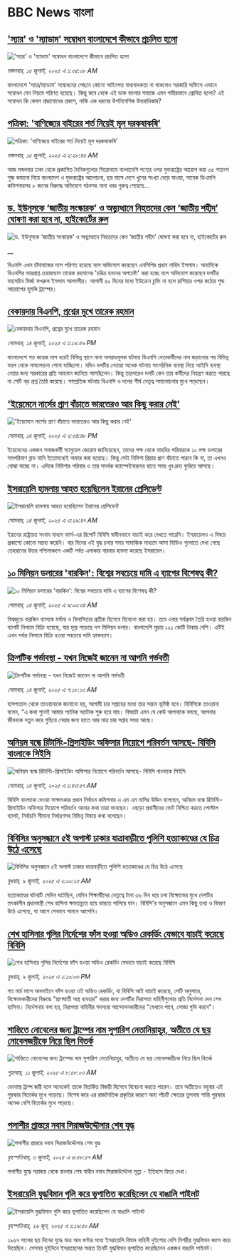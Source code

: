 # BBC News বাংলা## ['স্যার' ও 'ম্যাডাম' সম্বোধন বাংলাদেশে কীভাবে প্রচলিত হলো](https://www.bbc.com/bengali/articles/c0m8280knvno?at_campaign=githubrss)!['স্যার' ও 'ম্যাডাম' সম্বোধন বাংলাদেশে কীভাবে প্রচলিত হলো](https://ichef.bbci.co.uk/ace/ws/240/cpsprodpb/93ec/live/f96e5b90-60bd-11f0-b196-07ff28f1d524.jpg)_মঙ্গলবার, ১৫ জুলাই, ২০২৫ এ ১:৩৫:০৮ AM_বাংলাদেশে 'স্যার/ম্যাডাম' সম্বোধনের পেছনে কোনো আইনগত বাধ্যবাধকতা না থাকলেও সরকারি অফিসে এভাবে সম্বোধন যেন নিয়মে পরিণত হয়েছে। কিন্তু কবে থেকে এই ডাক বাংলার সমাজে এমন গভীরভাবে প্রোথিত হলো? এই সম্বোধন কি কেবল শ্রদ্ধাবোধের প্রকাশ, নাকি এক ধরনের উপনিবেশিক উত্তরাধিকার?## [পত্রিকা: 'বাণিজ্যের বাইরের শর্ত নিয়েই মূল দরকষাকষি'](https://www.bbc.com/bengali/articles/ce8zpnv5nyno?at_campaign=githubrss)![পত্রিকা: 'বাণিজ্যের বাইরের শর্ত নিয়েই মূল দরকষাকষি'](https://ichef.bbci.co.uk/ace/ws/240/cpsprodpb/2520/live/1f22ebd0-6122-11f0-b5c5-012c5796682d.jpg)_মঙ্গলবার, ১৫ জুলাই, ২০২৫ এ ২:২৮:৪৫ AM_আজ মঙ্গলবার ঢাকা থেকে প্রকাশিত দৈনিকগুলোর শিরোনামে বাংলাদেশি পণ্যের ওপর যুক্তরাষ্ট্রের আরোপ করা ৩৫ শতাংশ শুল্ক কমানো নিয়ে বাংলাদেশ ও যুক্তরাষ্ট্রের আলোচনা, ছয় মাসে দেশে খুনের সংখ্যা বেড়ে যাওয়া, সাবেক ডিএমপি কমিশনারসহ ৮ জনের বিরুদ্ধে অভিযোগ গঠনসহ নানা খবর গুরুত্ব পেয়েছে…## [ড. ইউনূসকে ‘জাতীয় সংস্কারক’ ও অভ্যুত্থানে নিহতদের কেন ‘জাতীয় শহীদ’ ঘোষণা করা হবে না, হাইকোর্টের রুল](https://www.bbc.co.uk/bengali/live/crmvpnwn78mt?at_campaign=githubrss)![ড. ইউনূসকে ‘জাতীয় সংস্কারক’ ও অভ্যুত্থানে নিহতদের কেন ‘জাতীয় শহীদ’ ঘোষণা করা হবে না, হাইকোর্টের রুল](https://ichef.bbci.co.uk/ace/standard/240/cpsprodpb/1d8c/live/f6fb15d0-60b6-11f0-a40e-a1af2950b220.jpg)__বিএনপি এখন চাঁদাবাজের দলে পরিণত হয়েছে বলে অভিযোগ করেছেন এনসিপির প্রধান নাহিদ ইসলাম। অন্যদিকে বিএনপির ভারপ্রাপ্ত চেয়ারম্যান তারেক রহমানের 'চরিত্র হননের অপচেষ্টা' করা হচ্ছে বলে অভিযোগ করেছেন দলটির মহাসচিব মির্জা ফখরুল ইসলাম আলমগীর। আগামী ৫০ দিনের মধ্যে ইউক্রেন চুক্তি না হলে রাশিয়ার ওপর কঠোর শুল্ক আরোপের হুমকি ট্রাম্পের।## [বেকায়দায় বিএনপি, প্রশ্নের মুখে তারেক রহমান](https://www.bbc.com/bengali/articles/c0j42zqy11vo?at_campaign=githubrss)![বেকায়দায় বিএনপি, প্রশ্নের মুখে তারেক রহমান](https://ichef.bbci.co.uk/ace/ws/240/cpsprodpb/a82e/live/f5d3b960-60a1-11f0-b5c5-012c5796682d.jpg)_সোমবার, ১৪ জুলাই, ২০২৫ এ ১:১৯:৫৯ PM_বাংলাদেশে গত কয়েক মাস ধরেই বিভিন্ন স্থানে নানা অপরাধমূলক ঘটনায় বিএনপি নেতাকর্মীদের নাম জড়ানোর পর বিভিন্ন মহল থেকে সমালোচনা শোনা যাচ্ছিলো। 
যদিও দলটির নেতারা অনেক ঘটনায় সাংগঠনিক ব্যবস্থা নিয়ে আইনি ব্যবস্থা নেয়ার জন্য সরকারের প্রতি আহবান জানিয়ে  আসছিলেন।  কিন্তু তারপরেও দলটি কেন তার কর্মীদের নিয়ন্ত্রণ করতে পারছে না সেটি বড় প্রশ্ন তৈরি করেছে। সাম্প্রতিক ঘটনায় বিএনপি ও দলের শীর্ষ নেতৃত্ব সমালোচনার মুখে পড়েছেন।## ['ইয়েমেনে নার্সের প্রাণ বাঁচাতে ভারতেরও আর কিছু করার নেই'](https://www.bbc.com/bengali/articles/c5yprx14yxyo?at_campaign=githubrss)!['ইয়েমেনে নার্সের প্রাণ বাঁচাতে ভারতেরও আর কিছু করার নেই'](https://ichef.bbci.co.uk/ace/ws/240/cpsprodpb/9f3e/live/28e7e360-60b8-11f0-960d-e9f1088a89fe.jpg)_সোমবার, ১৪ জুলাই, ২০২৫ এ ২:৩৪:৪৮ PM_ইয়েমেনের একজন সমাজকর্মী স্যামুয়েল জেরোম জানিয়েছেন, তাদের পক্ষ থেকে মাহদির পরিবারকে ১০ লক্ষ ডলারের সমপরিমাণ ব্লাড মানি ইতোমধ্যেই অফার করা হয়েছে। কিন্তু সেটা নিমিশা প্রিয়ার প্রাণ বাঁচাতে পারবে কি না, তা এখনও বোঝা যাচ্ছে না। এদিকে নিমিশার পরিবার ও তার সমর্থক ক্যাম্পেইনারদের হাতে সময় খুব দ্রুত ফুরিয়ে আসছে।## [ইসরায়েলি হামলায় আহত হয়েছিলেন ইরানের প্রেসিডেন্ট](https://www.bbc.com/bengali/articles/c78nq964v9yo?at_campaign=githubrss)![ইসরায়েলি হামলায় আহত হয়েছিলেন ইরানের প্রেসিডেন্ট](https://ichef.bbci.co.uk/ace/ws/240/cpsprodpb/3cfc/live/713a2bd0-6060-11f0-960d-e9f1088a89fe.jpg)_সোমবার, ১৪ জুলাই, ২০২৫ এ ৩:২৯:৪৭ AM_ইরানের রাষ্ট্রায়ত্ত সংবাদ মাধ্যম  ফার্স-এর রিপোর্ট বিবিসি স্বাধীনভাবে যাচাই করে দেখতে পারেনি। ইসরায়েলও এ বিষয়ে প্রকাশ্যে কোনো মন্তব্য করেনি। বার দিনের ওই যুদ্ধ চলার সময় সামাজিক মাধ্যমে আসা ভিডিও গুলোতে দেখা গেছে তেহরানের উত্তর পশ্চিমাঞ্চলে একটি পর্বত এলাকায় বারবার হামলা করেছে ইসরায়েল।## [১০ মিলিয়ন ডলারের 'বারকিন': বিশ্বের সবচেয়ে দামি এ ব্যাগের বিশেষত্ব কী? ](https://www.bbc.com/bengali/articles/cx2leqgv8kxo?at_campaign=githubrss)![১০ মিলিয়ন ডলারের 'বারকিন': বিশ্বের সবচেয়ে দামি এ ব্যাগের বিশেষত্ব কী? ](https://ichef.bbci.co.uk/ace/ws/240/cpsprodpb/621a/live/7193a180-5f23-11f0-a40e-a1af2950b220.jpg)_সোমবার, ১৪ জুলাই, ২০২৫ এ ৯:০০:৩৪ AM_বিশ্বজুড়ে বারকিন ব্যাগকে মর্যাদা ও বিলাসিতার প্রতীক হিসেবে বিবেচনা করা হয়। তবে এবার সর্বপ্রথম তৈরি হওয়া বারকিন ব্যাগটি নিলামে বিক্রি হয়েছে, যার মূল্য পড়েছে দশ মিলিয়ন ডলার। বাংলাদেশি মুদ্রায় ১২১ কোটি টাকার বেশি। এটিই এখন পর্যন্ত নিলামে বিক্রি হওয়া সবচেয়ে দামি হ্যান্ডব্যাগ।## [ক্রিপটিক গর্ভাবস্থা - যখন নিজেই জানেন না আপনি গর্ভবতী](https://www.bbc.com/bengali/articles/cldyelv7ygqo?at_campaign=githubrss)![ক্রিপটিক গর্ভাবস্থা - যখন নিজেই জানেন না আপনি গর্ভবতী](https://ichef.bbci.co.uk/ace/ws/240/cpsprodpb/6ec7/live/40d0a300-39df-11ef-bbe0-29f79e992ddd.jpg)_সোমবার, ১৪ জুলাই, ২০২৫ এ ৭:১৮:১৩ AM_হাসপাতাল থেকে তাওয়ানাকে জানানো হয়, আগামী চার সপ্তাহের মধ্যে তার সন্তান ভূমিষ্ঠ হবে। বিবিসিকে তাওয়ানা বলেন, "এ কথা শুনেই আমার প্যানিক অ্যাটাক শুরু হয়ে যায়। বিষয়টা এমন যে কেউ আপনাকে বলছে, আপনার জীবনকে নতুন করে গুছিয়ে নেয়ার জন্য হাতে আর মাত্র চার সপ্তাহ সময় আছে।## [অনিয়ম বন্ধে রিটার্নিং-প্রিসাইডিং অফিসার নিয়োগে পরিবর্তন আসছে- বিবিসি বাংলাকে সিইসি ](https://www.bbc.com/bengali/articles/ckg3w9xdjl2o?at_campaign=githubrss)![অনিয়ম বন্ধে রিটার্নিং-প্রিসাইডিং অফিসার নিয়োগে পরিবর্তন আসছে- বিবিসি বাংলাকে সিইসি ](https://ichef.bbci.co.uk/ace/ws/240/cpsprodpb/5606/live/5b68ba00-5ffd-11f0-960d-e9f1088a89fe.jpg)_সোমবার, ১৪ জুলাই, ২০২৫ এ ১:৪৩:৫৭ AM_বিবিসি বাংলাকে দেওয়া সাক্ষাৎকার প্রধান নির্বাচন কমিশনার এ এম এম নাসির উদ্দিন বলেছেন, অনিয়ম বন্ধে রিটার্নিং-প্রিসাইডিং অফিসার নিয়োগে পরিবর্তন আনার কথা তারা ভাবছেন। এছাড়া প্রবাসীদের ভোট নিশ্চিত করতে পোস্টাল ব্যালট, নির্বাচনি সীমানা নির্ধারণসহ বিভিন্ন বিষয়ে কথা বলেছেন।## [বিবিসির অনুসন্ধানে ৫ই অগাস্ট ঢাকার যাত্রাবাড়ীতে পুলিশি হত্যাকাণ্ডের যে চিত্র উঠে এসেছে](https://www.bbc.com/bengali/articles/ce9x120d74yo?at_campaign=githubrss)![বিবিসির অনুসন্ধানে ৫ই অগাস্ট ঢাকার যাত্রাবাড়ীতে পুলিশি হত্যাকাণ্ডের যে চিত্র উঠে এসেছে](https://ichef.bbci.co.uk/ace/ws/240/cpsprodpb/f4e7/live/69ad1a10-5c70-11f0-960d-e9f1088a89fe.png)_বুধবার, ৯ জুলাই, ২০২৫ এ ২:০০:২৫ AM_হত্যাকাণ্ডের ঘটনাটি সেদিন ঘটেছিল, যেদিন শিক্ষার্থীদের নেতৃত্বে টানা ৩৬ দিন ধরে চলা বিক্ষোভের মুখে দেশটির তৎকালীন প্রধানমন্ত্রী শেখ হাসিনা ক্ষমতাচ্যুত হয়ে ভারতে পালিয়ে যান। বিবিসি'র অনুসন্ধানে এমন কিছু তথ্য ও বিবরণ উঠে এসেছে, যা আগে সেভাবে সামনে আসেনি।## [শেখ হাসিনার গুলির নির্দেশের ফাঁস হওয়া অডিও রেকর্ডিং যেভাবে যাচাই করেছে বিবিসি](https://www.bbc.com/bengali/articles/c75rx4w55xyo?at_campaign=githubrss)![শেখ হাসিনার গুলির নির্দেশের ফাঁস হওয়া অডিও রেকর্ডিং যেভাবে যাচাই করেছে বিবিসি](https://ichef.bbci.co.uk/ace/ws/240/cpsprodpb/56e5/live/14cd90c0-5cce-11f0-a40e-a1af2950b220.jpg)_বুধবার, ৯ জুলাই, ২০২৫ এ ২:১০:০৩ PM_গত মার্চ মাসে অনলাইনে ফাঁস হওয়া ওই অডিও রেকর্ডিং, যা বিবিসি আই যাচাই করেছে, সেটি অনুসারে, বিক্ষোভকারীদের বিরুদ্ধে "প্রাণঘাতী অস্ত্র ব্যবহার" করার জন্য দেশটির নিরাপত্তা বাহিনীগুলোর প্রতি নির্দেশনা দেন শেখ হাসিনা। নির্দেশনায় বলা হয়, নিরাপত্তা বাহিনীর সদস্যরা আন্দোলনকারীদের "যেখানে পাবে, সোজা গুলি করবে"।## [শান্তিতে নোবেলের জন্য ট্রাম্পের নাম সুপারিশ নেতানিয়াহুর, অতীতে যে ছয় নোবেলজয়ীকে নিয়ে ছিল বিতর্ক](https://www.bbc.com/bengali/articles/c3d1mgdr75eo?at_campaign=githubrss)![শান্তিতে নোবেলের জন্য ট্রাম্পের নাম সুপারিশ নেতানিয়াহুর, অতীতে যে ছয় নোবেলজয়ীকে নিয়ে ছিল বিতর্ক](https://ichef.bbci.co.uk/ace/ws/240/cpsprodpb/187a/live/08eb85f0-5d82-11f0-a40e-a1af2950b220.jpg)_শুক্রবার, ১১ জুলাই, ২০২৫ এ ৮:৫৮:০৩ AM_ডোনাল্ড ট্রাম্প জয়ী হলে অনেকেই তাকে বিতর্কিত বিজয়ী হিসেবে বিবেচনা করতে পারেন। তবে অতীতেও বহুবার এই পুরস্কার বিতর্কের মুখে পড়েছে। বিশেষ করে এর রাজনৈতিক প্রকৃতির কারণে অন্য পাঁচটি ক্ষেত্রের তুলনায় শান্তি পুরস্কার অনেক বেশি বিতর্কের মুখে পড়েছে।## [পলাশীর প্রান্তরে  নবাব সিরাজউদ্দৌলার শেষ যুদ্ধ](https://www.bbc.com/bengali/articles/c24vzv0mpypo?at_campaign=githubrss)![পলাশীর প্রান্তরে  নবাব সিরাজউদ্দৌলার শেষ যুদ্ধ](https://ichef.bbci.co.uk/ace/ws/240/cpsprodpb/fbee/live/deeb8c10-5759-11f0-960d-e9f1088a89fe.jpg)_বৃহস্পতিবার, ৩ জুলাই, ২০২৫ এ ৬:৫৮:৫৭ AM_পলাশীর যুদ্ধে পরাজয় থেকে বাংলার শেষ স্বাধীন নবাব সিরাজউদ্দৌলা মৃত্যু - ইতিহাস ফিরে দেখা।## [ইসরায়েলি যুদ্ধবিমান গুলি করে ভূপাতিত করেছিলেন যে বাঙালি পাইলট](https://www.bbc.com/bengali/articles/cx2vgyzvjzlo?at_campaign=githubrss)![ইসরায়েলি যুদ্ধবিমান গুলি করে ভূপাতিত করেছিলেন যে বাঙালি পাইলট](https://ichef.bbci.co.uk/ace/ws/240/cpsprodpb/8474/live/82f77130-51aa-11f0-8485-7bd50fa63665.jpg)_বৃহস্পতিবার, ২৬ জুন, ২০২৫ এ ১:১৯:৫০ AM_১৯৬৭ সালের ছয় দিনের যুদ্ধে মাত্র আধ ঘণ্টার মধ্যে ইসরায়েলি বিমান বাহিনী দুইশোর বেশি মিশরীয় যুদ্ধবিমান ধ্বংস করে দিয়েছিল। সেসময় দুইদিনে ইসরায়েলের অন্তত তিনটি যুদ্ধবিমান ভূপাতিত করেছিলেন একজন বাঙালি পাইলট।